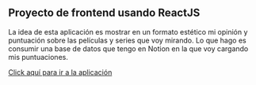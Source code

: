 ## Proyecto de frontend usando ReactJS

La idea de esta aplicación es mostrar en un formato estético mi opinión y puntuación sobre las películas y series que voy mirando.
Lo que hago es consumir una base de datos que tengo en Notion en la que voy cargando mis puntuaciones.

[Click aquí para ir a la aplicación](https://notion-movies-nextjs.vercel.app/movies)
